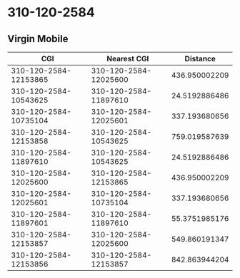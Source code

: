 # 310-120-2584
## Virgin Mobile


| CGI | Nearest CGI | Distance |
|-----|-------------|----------|
| 310-120-2584-12153865 | 310-120-2584-12025600 | 436.950002209 |
| 310-120-2584-10543625 | 310-120-2584-11897610 | 24.5192886486 |
| 310-120-2584-10735104 | 310-120-2584-12025601 | 337.193680656 |
| 310-120-2584-12153858 | 310-120-2584-10543625 | 759.019587639 |
| 310-120-2584-11897610 | 310-120-2584-10543625 | 24.5192886486 |
| 310-120-2584-12025600 | 310-120-2584-12153865 | 436.950002209 |
| 310-120-2584-12025601 | 310-120-2584-10735104 | 337.193680656 |
| 310-120-2584-11897601 | 310-120-2584-11897610 | 55.3751985176 |
| 310-120-2584-12153857 | 310-120-2584-12025600 | 549.860191347 |
| 310-120-2584-12153856 | 310-120-2584-12153857 | 842.863944204 |
